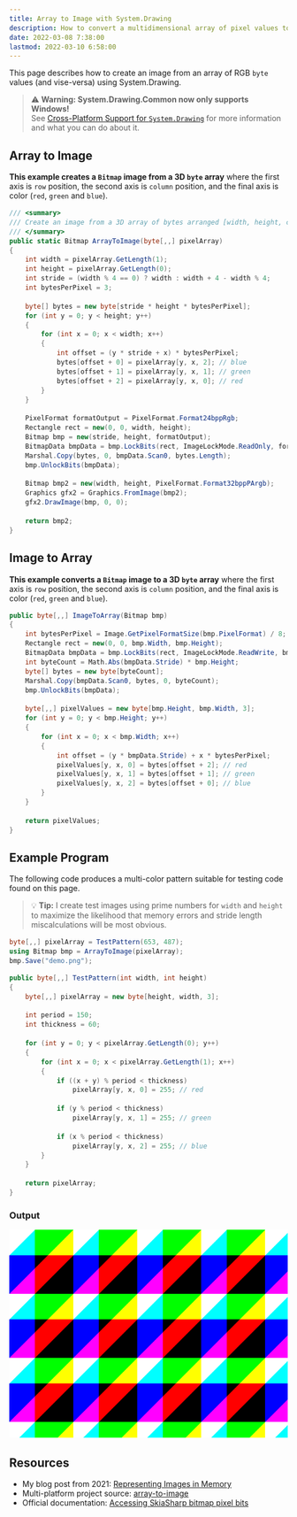 ```yaml
---
title: Array to Image with System.Drawing
description: How to convert a multidimensional array of pixel values to a Bitmap and back
date: 2022-03-08 7:38:00
lastmod: 2022-03-10 6:58:00
---
```


This page describes how to create an image from an array of RGB `byte` values (and vise-versa) using System.Drawing.

> ⚠️ **Warning: System.Drawing.Common now only supports Windows!**\
> See [Cross-Platform Support for `System.Drawing`](../cross-platform) for more information and what you can do about it.

## Array to Image

**This example creates a `Bitmap` image from a 3D `byte` array** where the first axis is `row` position, the second axis is `column` position, and the final axis is color (`red`, `green` and `blue`).

```cs
/// <summary>
/// Create an image from a 3D array of bytes arranged [width, height, channel]
/// </summary>
public static Bitmap ArrayToImage(byte[,,] pixelArray)
{
    int width = pixelArray.GetLength(1);
    int height = pixelArray.GetLength(0);
    int stride = (width % 4 == 0) ? width : width + 4 - width % 4;
    int bytesPerPixel = 3;

    byte[] bytes = new byte[stride * height * bytesPerPixel];
    for (int y = 0; y < height; y++)
    {
        for (int x = 0; x < width; x++)
        {
            int offset = (y * stride + x) * bytesPerPixel;
            bytes[offset + 0] = pixelArray[y, x, 2]; // blue
            bytes[offset + 1] = pixelArray[y, x, 1]; // green
            bytes[offset + 2] = pixelArray[y, x, 0]; // red
        }
    }

    PixelFormat formatOutput = PixelFormat.Format24bppRgb;
    Rectangle rect = new(0, 0, width, height);
    Bitmap bmp = new(stride, height, formatOutput);
    BitmapData bmpData = bmp.LockBits(rect, ImageLockMode.ReadOnly, formatOutput);
    Marshal.Copy(bytes, 0, bmpData.Scan0, bytes.Length);
    bmp.UnlockBits(bmpData);

    Bitmap bmp2 = new(width, height, PixelFormat.Format32bppPArgb);
    Graphics gfx2 = Graphics.FromImage(bmp2);
    gfx2.DrawImage(bmp, 0, 0);

    return bmp2;
}
```

## Image to Array

**This example converts a `Bitmap` image to a 3D `byte` array** where the first axis is `row` position, the second axis is `column` position, and the final axis is color (`red`, `green` and `blue`).

```cs
public byte[,,] ImageToArray(Bitmap bmp)
{
    int bytesPerPixel = Image.GetPixelFormatSize(bmp.PixelFormat) / 8;
    Rectangle rect = new(0, 0, bmp.Width, bmp.Height);
    BitmapData bmpData = bmp.LockBits(rect, ImageLockMode.ReadWrite, bmp.PixelFormat);
    int byteCount = Math.Abs(bmpData.Stride) * bmp.Height;
    byte[] bytes = new byte[byteCount];
    Marshal.Copy(bmpData.Scan0, bytes, 0, byteCount);
    bmp.UnlockBits(bmpData);

    byte[,,] pixelValues = new byte[bmp.Height, bmp.Width, 3];
    for (int y = 0; y < bmp.Height; y++)
    {
        for (int x = 0; x < bmp.Width; x++)
        {
            int offset = (y * bmpData.Stride) + x * bytesPerPixel;
            pixelValues[y, x, 0] = bytes[offset + 2]; // red
            pixelValues[y, x, 1] = bytes[offset + 1]; // green
            pixelValues[y, x, 2] = bytes[offset + 0]; // blue
        }
    }

    return pixelValues;
}
```

## Example Program

The following code produces a multi-color pattern suitable for testing code found on this page.

> 💡 **Tip:** I create test images using prime numbers for `width` and `height` to maximize the likelihood that memory errors and stride length miscalculations will be most obvious.

```cs
byte[,,] pixelArray = TestPattern(653, 487);
using Bitmap bmp = ArrayToImage(pixelArray);
bmp.Save("demo.png");
```

```cs
public byte[,,] TestPattern(int width, int height)
{
    byte[,,] pixelArray = new byte[height, width, 3];

    int period = 150;
    int thickness = 60;

    for (int y = 0; y < pixelArray.GetLength(0); y++)
    {
        for (int x = 0; x < pixelArray.GetLength(1); x++)
        {
            if ((x + y) % period < thickness)
                pixelArray[y, x, 0] = 255; // red

            if (y % period < thickness)
                pixelArray[y, x, 1] = 255; // green

            if (x % period < thickness)
                pixelArray[y, x, 2] = 255; // blue
        }
    }

    return pixelArray;
}
```

### Output

<img src="output.png" class="border shadow mt-2 mb-5">

## Resources
* My blog post from 2021: [Representing Images in Memory](https://swharden.com/blog/2021-06-03-images-in-memory/)
* Multi-platform project source: [array-to-image](https://github.com/swharden/Csharp-Data-Visualization/tree/main/projects/array-to-image)
* Official documentation: [Accessing SkiaSharp bitmap pixel bits
](https://docs.microsoft.com/en-us/xamarin/xamarin-forms/user-interface/graphics/skiasharp/bitmaps/pixel-bits)